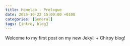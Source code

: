 ```yaml
---
title: Homelab - Prelogue
date: 2025-10-22 15:00:00 +0100
categories: [General]
tags: [intro, blog]
---
```


Welcome to my first post on my new Jekyll + Chirpy blog!